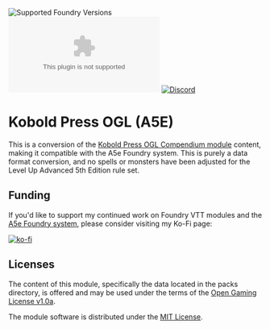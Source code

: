 ![Supported Foundry Versions](https://img.shields.io/endpoint?url=https://foundryshields.com/version?url=https://github.com/Pjb518/a5e-kobold-press-ogl/releases/latest/download/module.json&color=blue)
![Latest Release Download Count](https://img.shields.io/github/downloads/Pjb518/a5e-kobold-press-ogl/latest/a5e-kobold-press-ogl.zip)
[![Discord](https://img.shields.io/discord/957965481455788032?label=A5e%20Foundry%20Discord)](https://discord.gg/XtkZ6RkN9E)

# Kobold Press OGL (A5E)

This is a conversion of the [Kobold Press OGL Compendium module](https://foundryvtt.com/packages/koboldpressogl) content, making it compatible with the A5e Foundry system. This is purely a data format conversion, and no spells or monsters have been adjusted for the Level Up Advanced 5th Edition rule set.

## Funding

If you'd like to support my continued work on Foundry VTT modules and the [A5e Foundry system](https://foundryvtt.com/packages/a5e), please consider visiting my Ko-Fi page: 

[![ko-fi](https://ko-fi.com/img/githubbutton_sm.svg)](https://ko-fi.com/philbest)

## Licenses

The content of this module, specifically the data located in the packs directory, is offered and may be used under the terms of the [Open Gaming License v1.0a](https://github.com/Pjb518/a5e-kobold-press-ogl/blob/main/OGL.md).

The module software is distributed under the [MIT License](https://mit-license.org/).
